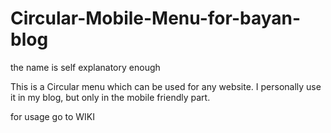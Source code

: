 # Circular-Mobile-Menu-for-bayan-blog
the name is self explanatory enough

This is a Circular menu which can be used for any website.
I personally use it in my blog, but only in the mobile friendly part.

for usage go to WIKI
